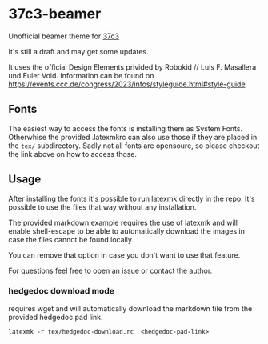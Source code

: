 # 37c3-beamer
Unofficial beamer theme for [37c3](https://events.ccc.de/congress/2023)

It's still a draft and may get some updates.

It uses the official Design Elements privided by  Robokid // Luis F. Masallera und Euler Void. Information can be found on https://events.ccc.de/congress/2023/infos/styleguide.html#style-guide

## Fonts
The easiest way to access the fonts is installing them as System Fonts. Otherwhise the provided .latexmkrc can also use those if they are placed in the `tex/` subdirectory. Sadly not all fonts are opensoure, so please checkout the link above on how to access those.

## Usage
After installing the fonts it's possible to run latexmk directly in the repo. It's possible to use the files that way without any installation.

The provided markdown example requires the use of latexmk and will enable shell-escape to be able to automatically download the images in case the files cannot be found locally.

You can remove that option in case you don't want to use that feature.

For questions feel free to open an issue or contact the author.

### hedgedoc download mode

requires wget and will automatically download the markdown file from the provided hedgedoc pad link.


```
latexmk -r tex/hedgedoc-download.rc  <hedgedoc-pad-link>
```